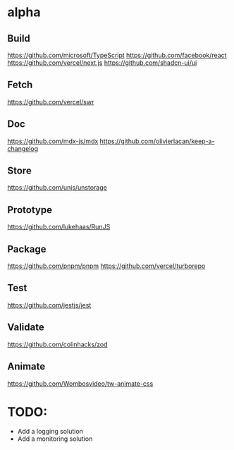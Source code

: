 # alpha

## Build
https://github.com/microsoft/TypeScript
https://github.com/facebook/react
https://github.com/vercel/next.js
https://github.com/shadcn-ui/ui

## Fetch
https://github.com/vercel/swr

## Doc
https://github.com/mdx-js/mdx
https://github.com/olivierlacan/keep-a-changelog

## Store
https://github.com/unjs/unstorage

## Prototype
https://github.com/lukehaas/RunJS

## Package
https://github.com/pnpm/pnpm
https://github.com/vercel/turborepo

## Test
https://github.com/jestjs/jest

## Validate
https://github.com/colinhacks/zod

## Animate
https://github.com/Wombosvideo/tw-animate-css

# TODO:
- Add a logging solution
- Add a monitoring solution

